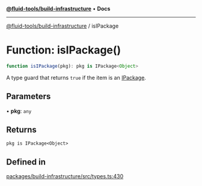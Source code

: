 [**@fluid-tools/build-infrastructure**](../README.md) • **Docs**

***

[@fluid-tools/build-infrastructure](../README.md) / isIPackage

# Function: isIPackage()

```ts
function isIPackage(pkg): pkg is IPackage<Object>
```

A type guard that returns `true` if the item is an [IPackage](../interfaces/IPackage.md).

## Parameters

• **pkg**: `any`

## Returns

`pkg is IPackage<Object>`

## Defined in

[packages/build-infrastructure/src/types.ts:430](https://github.com/microsoft/FluidFramework/blob/main/build-tools/packages/build-infrastructure/src/types.ts#L430)
